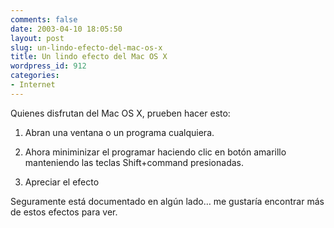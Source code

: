 ```yaml
---
comments: false
date: 2003-04-10 18:05:50
layout: post
slug: un-lindo-efecto-del-mac-os-x
title: Un lindo efecto del Mac OS X
wordpress_id: 912
categories:
- Internet
---
```


Quienes disfrutan del Mac OS X, prueben hacer esto:







  1. Abran una ventana o un programa cualquiera.


  2. Ahora miniminizar el programar haciendo clic en botón amarillo manteniendo las teclas Shift+command presionadas.


  3. Apreciar el efecto





Seguramente está documentado en algún lado… me gustaría encontrar más de estos efectos para ver.




 
